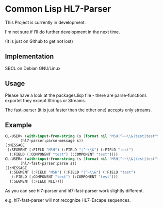 # Common Lisp HL7-Parser

This Project is currently in development.

I'm not sure if I'll do further development in the next time.

(It is just on Github to get not lost)



## Implementation
SBCL on Debian GNU/Linux

## Usage
Please have a look at the packages.lisp file - there are parse-functions exportet they except Strings or Streams.

The fast-parser (it is just faster than the other one) accepts only streams.

## Example
```cl
CL-USER> (with-input-from-string (s (format nil "MSH|^~~\\&|test|test^test|~c" #\Newline ))
	   (hl7-parser:parse-message s))
(:MESSAGE
 (:SEGMENT (:FIELD "MSH") (:FIELD "|^~\\&") (:FIELD "test")
  (:FIELD (:COMPONENT "test") (:COMPONENT "test"))))
CL-USER> (with-input-from-string (s (format nil "MSH|^~~\\&|test|test^test|~c" #\Newline ))
	   (hl7-fast-parser:parse s))
((:MESSAGE
  (:SEGMENT (:FIELD "MSH") (:FIELD "|^~\\&") (:FIELD "test")
   (:FIELD (:COMPONENT "test") (:COMPONENT "test")))
  (:SEGMENT (:FIELD NIL))))
```

As you can see hl7-parser and hl7-fast-parser work slightly different.

e.g. hl7-fast-parser will not recognize HL7-Escape sequences.

